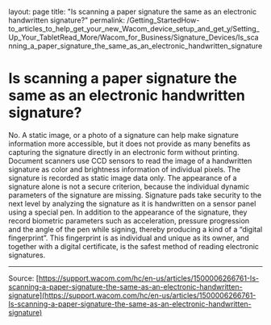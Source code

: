layout: page
title: "Is scanning a paper signature the same as an electronic handwritten signature?"
permalink: /Getting_StartedHow-to_articles_to_help_get_your_new_Wacom_device_setup_and_get_y/Setting_Up_Your_TabletRead_More/Wacom_for_Business/Signature_Devices/Is_scanning_a_paper_signature_the_same_as_an_electronic_handwritten_signature

# Is scanning a paper signature the same as an electronic handwritten signature?

No. A static image, or a photo of a signature can help make signature information more accessible, but it does not provide as many benefits as capturing the signature directly in an electronic form without printing. Document scanners use CCD sensors to read the image of a handwritten signature as color and brightness information of individual pixels. The signature is recorded as static image data only. The appearance of a signature alone is not a secure criterion, because the individual dynamic parameters of the signature are missing. Signature pads take security to the next level by analyzing the signature as it is handwritten on a sensor panel using a special pen. In addition to the appearance of the signature, they record biometric parameters such as acceleration, pressure progression and the angle of the pen while signing, thereby producing a kind of a “digital fingerprint”. This fingerprint is as individual and unique as its owner, and together with a digital certificate, is the safest method of reading electronic signatures.

---
Source: [https://support.wacom.com/hc/en-us/articles/1500006266761-Is-scanning-a-paper-signature-the-same-as-an-electronic-handwritten-signature](https://support.wacom.com/hc/en-us/articles/1500006266761-Is-scanning-a-paper-signature-the-same-as-an-electronic-handwritten-signature)
